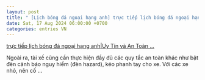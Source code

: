 ```yaml
---
layout: post
title: " [Lịch bóng đá ngoại hạng anh] trực tiếp lịch bóng đá ngoại hạng anh|Uy Tín và An Toàn ..."
date: Sat, 17 Aug 2024 06:00:00 +0700
categories: entries VN
---
```

[trực tiếp lịch bóng đá ngoại hạng anh|Uy Tín và An Toàn ...](https://www.bienphong.com.vn/689416745.phtm)

Ngoài ra, tài xế cũng cần thực hiện đầy đủ các quy tắc an toàn khác như bật đèn cảnh báo nguy hiểm (đèn hazard), kéo phanh tay cho xe. Với các xe nhỏ, nên cố ...

